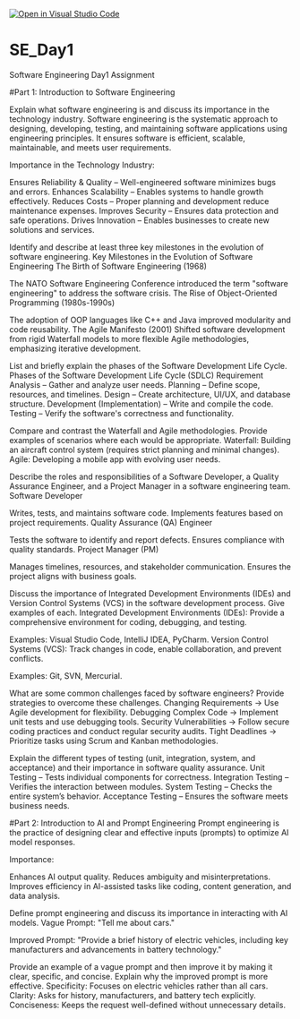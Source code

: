 [![Open in Visual Studio Code](https://classroom.github.com/assets/open-in-vscode-2e0aaae1b6195c2367325f4f02e2d04e9abb55f0b24a779b69b11b9e10269abc.svg)](https://classroom.github.com/online_ide?assignment_repo_id=18387464&assignment_repo_type=AssignmentRepo)
# SE_Day1
Software Engineering Day1 Assignment

#Part 1: Introduction to Software Engineering

Explain what software engineering is and discuss its importance in the technology industry.
Software engineering is the systematic approach to designing, developing, testing, and maintaining software applications using engineering principles. It ensures software is efficient, scalable, maintainable, and meets user requirements.

Importance in the Technology Industry:

Ensures Reliability & Quality – Well-engineered software minimizes bugs and errors.
Enhances Scalability – Enables systems to handle growth effectively.
Reduces Costs – Proper planning and development reduce maintenance expenses.
Improves Security – Ensures data protection and safe operations.
Drives Innovation – Enables businesses to create new solutions and services. 


Identify and describe at least three key milestones in the evolution of software engineering.
Key Milestones in the Evolution of Software Engineering
The Birth of Software Engineering (1968)

The NATO Software Engineering Conference introduced the term "software engineering" to address the software crisis.
The Rise of Object-Oriented Programming (1980s-1990s)

The adoption of OOP languages like C++ and Java improved modularity and code reusability.
The Agile Manifesto (2001) 
Shifted software development from rigid Waterfall models to more flexible Agile methodologies, emphasizing iterative development.

List and briefly explain the phases of the Software Development Life Cycle.
Phases of the Software Development Life Cycle (SDLC)
Requirement Analysis – Gather and analyze user needs.
Planning – Define scope, resources, and timelines.
Design – Create architecture, UI/UX, and database structure.
Development (Implementation) – Write and compile the code.
Testing – Verify the software's correctness and functionality.

Compare and contrast the Waterfall and Agile methodologies. Provide examples of scenarios where each would be appropriate.
Waterfall: Building an aircraft control system (requires strict planning and minimal changes).
Agile: Developing a mobile app with evolving user needs.

Describe the roles and responsibilities of a Software Developer, a Quality Assurance Engineer, and a Project Manager in a software engineering team.
Software Developer

Writes, tests, and maintains software code.
Implements features based on project requirements.
Quality Assurance (QA) Engineer

Tests the software to identify and report defects.
Ensures compliance with quality standards.
Project Manager (PM)

Manages timelines, resources, and stakeholder communication.
Ensures the project aligns with business goals.

Discuss the importance of Integrated Development Environments (IDEs) and Version Control Systems (VCS) in the software development process. Give examples of each.
Integrated Development Environments (IDEs): Provide a comprehensive environment for coding, debugging, and testing.

Examples: Visual Studio Code, IntelliJ IDEA, PyCharm.
Version Control Systems (VCS): Track changes in code, enable collaboration, and prevent conflicts.

Examples: Git, SVN, Mercurial.

What are some common challenges faced by software engineers? Provide strategies to overcome these challenges.
Changing Requirements → Use Agile development for flexibility.
Debugging Complex Code → Implement unit tests and use debugging tools.
Security Vulnerabilities → Follow secure coding practices and conduct regular security audits.
Tight Deadlines → Prioritize tasks using Scrum and Kanban methodologies.

Explain the different types of testing (unit, integration, system, and acceptance) and their importance in software quality assurance.
Unit Testing – Tests individual components for correctness.
Integration Testing – Verifies the interaction between modules.
System Testing – Checks the entire system’s behavior.
Acceptance Testing – Ensures the software meets business needs.

#Part 2: Introduction to AI and Prompt Engineering
Prompt engineering is the practice of designing clear and effective inputs (prompts) to optimize AI model responses.

Importance:

Enhances AI output quality.
Reduces ambiguity and misinterpretations.
Improves efficiency in AI-assisted tasks like coding, content generation, and data analysis.

Define prompt engineering and discuss its importance in interacting with AI models.
Vague Prompt:
"Tell me about cars."

Improved Prompt:
"Provide a brief history of electric vehicles, including key manufacturers and advancements in battery technology."

Provide an example of a vague prompt and then improve it by making it clear, specific, and concise. Explain why the improved prompt is more effective.
Specificity: Focuses on electric vehicles rather than all cars.
Clarity: Asks for history, manufacturers, and battery tech explicitly.
Conciseness: Keeps the request well-defined without unnecessary details.
